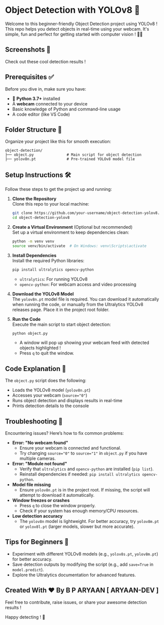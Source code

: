 # Object Detection with YOLOv8 🚀

Welcome to this beginner-friendly Object Detection project using YOLOv8 ! This repo helps you detect objects in real-time using your webcam. It's simple, fun and perfect for getting started with computer vision ! 🎥✨


## Screenshots 📸

Check out these cool detection results !



## Prerequisites ✅

Before you dive in, make sure you have:

- 🐍 **Python 3.7+** installed
- A **webcam** connected to your device
- Basic knowledge of Python and command-line usage
- A code editor (like VS Code)

## Folder Structure 📂

Organize your project like this for smooth execution:

```
object-detection/
├── object.py               # Main script for object detection
├── yolov8n.pt              # Pre-trained YOLOv8 model file
```

## Setup Instructions 🛠️

Follow these steps to get the project up and running:

1. **Clone the Repository**\
   Clone this repo to your local machine:

   ```bash
   git clone https://github.com/your-username/object-detection-yolov8.git
   cd object-detection-yolov8
   ```

2. **Create a Virtual Environment** (Optional but recommended)\
   Set up a virtual environment to keep dependencies clean:

   ```bash
   python -m venv venv
   source venv/bin/activate  # On Windows: venv\Scripts\activate
   ```

3. **Install Dependencies**\
   Install the required Python libraries:

   ```bash
   pip install ultralytics opencv-python
   ```

   - `ultralytics`: For running YOLOv8
   - `opencv-python`: For webcam access and video processing

4. **Download the YOLOv8 Model**\
   The `yolov8n.pt` model file is required. You can download it automatically when running the code, or manually from the Ultralytics YOLOv8 releases page. Place it in the project root folder.

5. **Run the Code**\
   Execute the main script to start object detection:

   ```bash
   python object.py
   ```

   - A window will pop up showing your webcam feed with detected objects highlighted !
   - Press `q` to quit the window.

## Code Explanation 📜

The `object.py` script does the following:

- Loads the YOLOv8 model (`yolov8n.pt`)
- Accesses your webcam (`source="0"`)
- Runs object detection and displays results in real-time
- Prints detection details to the console


## Troubleshooting 🛑

Encountering issues? Here’s how to fix common problems:

- **Error: "No webcam found"**
  - Ensure your webcam is connected and functional.
  - Try changing `source="0"` to `source="1"` in `object.py` if you have multiple cameras.
- **Error: "Module not found"**
  - Verify that `ultralytics` and `opencv-python` are installed (`pip list`).
  - Reinstall dependencies if needed: `pip install ultralytics opencv-python`.
- **Model file missing**
  - Ensure `yolov8n.pt` is in the project root. If missing, the script will attempt to download it automatically.
- **Window freezes or crashes**
  - Press `q` to close the window properly.
  - Check if your system has enough memory/CPU resources.
- **Low detection accuracy**
  - The `yolov8n` model is lightweight. For better accuracy, try `yolov8m.pt` or `yolov8l.pt` (larger models, slower but more accurate).

## Tips for Beginners 🌟

- Experiment with different YOLOv8 models (e.g., `yolov8s.pt`, `yolov8m.pt`) for better accuracy.
- Save detection outputs by modifying the script (e.g., add `save=True` in `model.predict`).
- Explore the Ultralytics documentation for advanced features.

## Created With ❤️ By B P ARYAAN \[ ARYAAN-DEV \]

Feel free to contribute, raise issues, or share your awesome detection results !

Happy detecting ! 🎯
